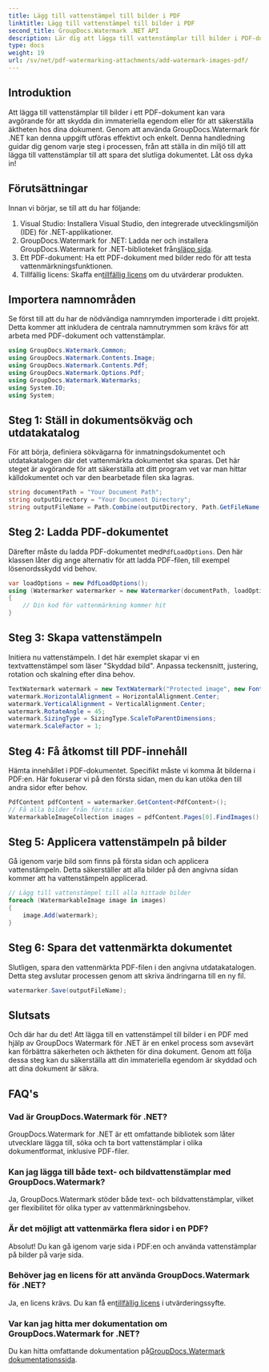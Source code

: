 ```yaml
---
title: Lägg till vattenstämpel till bilder i PDF
linktitle: Lägg till vattenstämpel till bilder i PDF
second_title: GroupDocs.Watermark .NET API
description: Lär dig att lägga till vattenstämplar till bilder i PDF-dokument med hjälp av GroupDocs.Watermark for .NET med vår detaljerade, steg-för-steg handledning. Säkra dina PDF-filer enkelt.
type: docs
weight: 19
url: /sv/net/pdf-watermarking-attachments/add-watermark-images-pdf/
---
```

## Introduktion
Att lägga till vattenstämplar till bilder i ett PDF-dokument kan vara avgörande för att skydda din immateriella egendom eller för att säkerställa äktheten hos dina dokument. Genom att använda GroupDocs.Watermark för .NET kan denna uppgift utföras effektivt och enkelt. Denna handledning guidar dig genom varje steg i processen, från att ställa in din miljö till att lägga till vattenstämplar till att spara det slutliga dokumentet. Låt oss dyka in!
## Förutsättningar
Innan vi börjar, se till att du har följande:
1. Visual Studio: Installera Visual Studio, den integrerade utvecklingsmiljön (IDE) för .NET-applikationer.
2.  GroupDocs.Watermark for .NET: Ladda ner och installera GroupDocs.Watermark for .NET-biblioteket från[släpp sida](https://releases.groupdocs.com/Watermark/net/).
3. Ett PDF-dokument: Ha ett PDF-dokument med bilder redo för att testa vattenmärkningsfunktionen.
4.  Tillfällig licens: Skaffa en[tillfällig licens](https://purchase.groupdocs.com/temporary-license/) om du utvärderar produkten.
## Importera namnområden
Se först till att du har de nödvändiga namnrymden importerade i ditt projekt. Detta kommer att inkludera de centrala namnutrymmen som krävs för att arbeta med PDF-dokument och vattenstämplar.
```csharp
using GroupDocs.Watermark.Common;
using GroupDocs.Watermark.Contents.Image;
using GroupDocs.Watermark.Contents.Pdf;
using GroupDocs.Watermark.Options.Pdf;
using GroupDocs.Watermark.Watermarks;
using System.IO;
using System;
```
## Steg 1: Ställ in dokumentsökväg och utdatakatalog
För att börja, definiera sökvägarna för inmatningsdokumentet och utdatakatalogen där det vattenmärkta dokumentet ska sparas. Det här steget är avgörande för att säkerställa att ditt program vet var man hittar källdokumentet och var den bearbetade filen ska lagras.
```csharp
string documentPath = "Your Document Path";
string outputDirectory = "Your Document Directory";
string outputFileName = Path.Combine(outputDirectory, Path.GetFileName(documentPath));
```
## Steg 2: Ladda PDF-dokumentet
 Därefter måste du ladda PDF-dokumentet med`PdfLoadOptions`. Den här klassen låter dig ange alternativ för att ladda PDF-filen, till exempel lösenordsskydd vid behov.
```csharp
var loadOptions = new PdfLoadOptions();
using (Watermarker watermarker = new Watermarker(documentPath, loadOptions))
{
    // Din kod för vattenmärkning kommer hit
}
```
## Steg 3: Skapa vattenstämpeln
Initiera nu vattenstämpeln. I det här exemplet skapar vi en textvattenstämpel som läser "Skyddad bild". Anpassa teckensnitt, justering, rotation och skalning efter dina behov.
```csharp
TextWatermark watermark = new TextWatermark("Protected image", new Font("Arial", 8));
watermark.HorizontalAlignment = HorizontalAlignment.Center;
watermark.VerticalAlignment = VerticalAlignment.Center;
watermark.RotateAngle = 45;
watermark.SizingType = SizingType.ScaleToParentDimensions;
watermark.ScaleFactor = 1;
```
## Steg 4: Få åtkomst till PDF-innehåll
Hämta innehållet i PDF-dokumentet. Specifikt måste vi komma åt bilderna i PDF:en. Här fokuserar vi på den första sidan, men du kan utöka den till andra sidor efter behov.
```csharp
PdfContent pdfContent = watermarker.GetContent<PdfContent>();
// Få alla bilder från första sidan
WatermarkableImageCollection images = pdfContent.Pages[0].FindImages();
```
## Steg 5: Applicera vattenstämpeln på bilder
Gå igenom varje bild som finns på första sidan och applicera vattenstämpeln. Detta säkerställer att alla bilder på den angivna sidan kommer att ha vattenstämpeln applicerad.
```csharp
// Lägg till vattenstämpel till alla hittade bilder
foreach (WatermarkableImage image in images)
{
    image.Add(watermark);
}
```
## Steg 6: Spara det vattenmärkta dokumentet
Slutligen, spara den vattenmärkta PDF-filen i den angivna utdatakatalogen. Detta steg avslutar processen genom att skriva ändringarna till en ny fil.
```csharp
watermarker.Save(outputFileName);
```
## Slutsats
Och där har du det! Att lägga till en vattenstämpel till bilder i en PDF med hjälp av GroupDocs Watermark för .NET är en enkel process som avsevärt kan förbättra säkerheten och äktheten för dina dokument. Genom att följa dessa steg kan du säkerställa att din immateriella egendom är skyddad och att dina dokument är säkra.
## FAQ's
### Vad är GroupDocs.Watermark för .NET?
GroupDocs.Watermark for .NET är ett omfattande bibliotek som låter utvecklare lägga till, söka och ta bort vattenstämplar i olika dokumentformat, inklusive PDF-filer.
### Kan jag lägga till både text- och bildvattenstämplar med GroupDocs.Watermark?
Ja, GroupDocs.Watermark stöder både text- och bildvattenstämplar, vilket ger flexibilitet för olika typer av vattenmärkningsbehov.
### Är det möjligt att vattenmärka flera sidor i en PDF?
Absolut! Du kan gå igenom varje sida i PDF:en och använda vattenstämplar på bilder på varje sida.
### Behöver jag en licens för att använda GroupDocs.Watermark för .NET?
 Ja, en licens krävs. Du kan få en[tillfällig licens](https://purchase.groupdocs.com/temporary-license/) i utvärderingssyfte.
### Var kan jag hitta mer dokumentation om GroupDocs.Watermark for .NET?
 Du kan hitta omfattande dokumentation på[GroupDocs.Watermark dokumentationssida](https://reference.groupdocs.com/Watermark/net/).